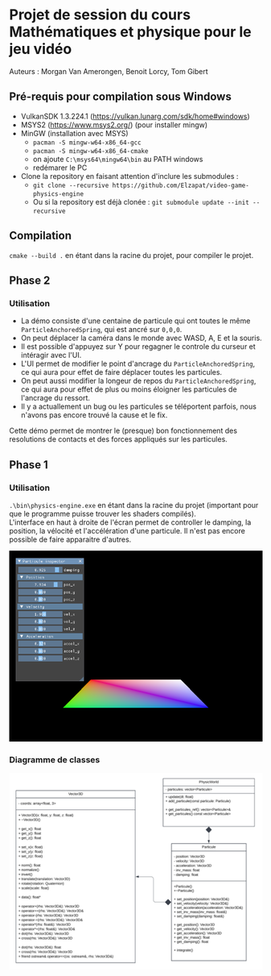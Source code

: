 # Projet de session du cours Mathématiques et physique pour le jeu vidéo

Auteurs : Morgan Van Amerongen, Benoit Lorcy, Tom Gibert

## Pré-requis pour compilation sous Windows

- VulkanSDK 1.3.224.1 (https://vulkan.lunarg.com/sdk/home#windows)
- MSYS2 (https://www.msys2.org/) (pour installer mingw)
- MinGW (installation avec MSYS)
  - `pacman -S mingw-w64-x86_64-gcc`
  - `pacman -S mingw-w64-x86_64-cmake`
  - on ajoute `C:\msys64\mingw64\bin` au PATH windows
  - redémarer le PC
- Clone la repository en faisant attention d'inclure les submodules :
  - `git clone --recursive https://github.com/Elzapat/video-game-physics-engine`
  - Ou si la repository est déjà clonée : `git submodule update --init --recursive`

## Compilation

`cmake --build .` en étant dans la racine du projet, pour compiler le projet.

## Phase 2

### Utilisation

* La démo consiste d'une centaine de particule qui ont toutes le même `ParticleAnchoredSpring`, qui est ancré sur `0,0,0`.
* On peut déplacer la caméra dans le monde avec WASD, A, E et la souris.
* Il est possible d'appuyez sur Y pour regagner le controle du curseur et intéragir avec l'UI.
* L'UI permet de modifier le point d'ancrage du `ParticleAnchoredSpring`, ce qui aura pour effet de faire déplacer toutes les particules.
* On peut aussi modifier la longeur de repos du `ParticleAnchoredSpring`, ce qui aura pour effet de plus ou moins éloigner les particules de l'ancrage du ressort.
* Il y a actuallement un bug ou les particules se téléportent parfois, nous n'avons pas encore trouvé la cause et le fix.

Cette démo permet de montrer le (presque) bon fonctionnement des resolutions de contacts et des forces appliqués sur les particules.

## Phase 1

### Utilisation

`.\bin\physics-engine.exe` en étant dans la racine du projet (important pour que le programme puisse trouver les shaders compilés).  
L'interface en haut à droite de l'écran permet de controller le damping, la position, la vélocité et l'accélération d'une particule. Il n'est pas encore possible de faire apparaitre d'autres.

<p align="center">
    <img src="./assets/demo.png">
</p>

### Diagramme de classes

<p align="center">
    <img src="./assets/uml.png">
</p>
